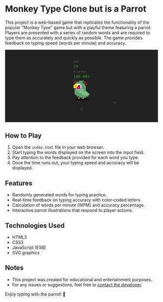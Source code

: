 # Monkey Type Clone but is a Parrot

This project is a web-based game that replicates the functionality of the popular "Monkey Type" game but with a playful theme featuring a parrot. Players are presented with a series of random words and are required to type them as accurately and quickly as possible. The game provides feedback on typing speed (words per minute) and accuracy.

![forthebadge](https://github.com/Estebanbss/monkey-type-clone/blob/main/.github/workflows/monkeyToParrot.gif)

## How to Play

1. Open the `index.html` file in your web browser.
2. Start typing the words displayed on the screen into the input field.
3. Pay attention to the feedback provided for each word you type.
4. Once the time runs out, your typing speed and accuracy will be displayed.

## Features

- Randomly generated words for typing practice.
- Real-time feedback on typing accuracy with color-coded letters.
- Calculation of words per minute (WPM) and accuracy percentage.
- Interactive parrot illustrations that respond to player actions.

## Technologies Used

- HTML5
- CSS3
- JavaScript (ES6)
- SVG graphics

## Notes

- This project was created for educational and entertainment purposes.
- For any issues or suggestions, feel free to [contact the developer](mailto:juanesbs2003@hotmail.com).

Enjoy typing with the parrot! 🦜
